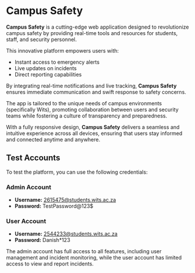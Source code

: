 # Campus Safety  

**Campus Safety** is a cutting-edge web application designed to revolutionize campus safety by providing real-time tools and resources for students, staff, and security personnel.  

This innovative platform empowers users with:  
- Instant access to emergency alerts  
- Live updates on incidents  
- Direct reporting capabilities  

By integrating real-time notifications and live tracking, **Campus Safety** ensures immediate communication and swift response to safety concerns.  

The app is tailored to the unique needs of campus environments (specifically Wits), promoting collaboration between users and security teams while fostering a culture of transparency and preparedness.  

With a fully responsive design, **Campus Safety** delivers a seamless and intuitive experience across all devices, ensuring that users stay informed and connected anytime and anywhere.

## Test Accounts  

To test the platform, you can use the following credentials:  

### Admin Account  
- **Username:** 2615475@students.wits.ac.za 
- **Password:** TestPassword@123$  

### User Account  
- **Username:** 2544233@students.wits.ac.za  
- **Password:** Danish*123

The admin account has full access to all features, including user management and incident monitoring, while the user account has limited access to view and report incidents.
